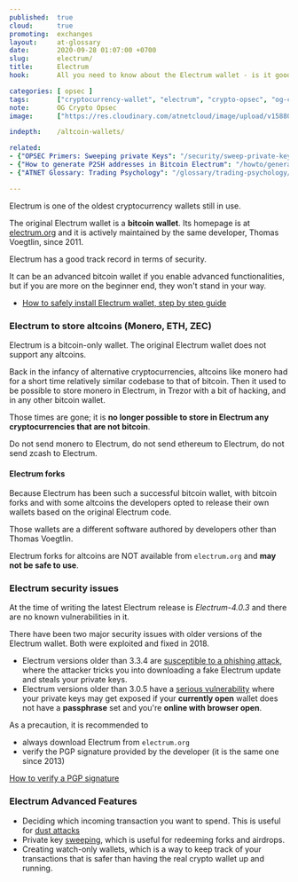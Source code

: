 ```yaml
---
published:  true
cloud:      true
promoting:  exchanges
layout:     at-glossary
date:       2020-09-28 01:07:00 +0700
slug:       electrum/
title:      Electrum
hook:       All you need to know about the Electrum wallet - is it good, which coins it supports, should you use it.

categories: [ opsec ]
tags:       ["cryptocurrency-wallet", "electrum", "crypto-opsec", "og-crypto-tools"]
note:       OG Crypto Opsec
image:      ["https://res.cloudinary.com/atnetcloud/image/upload/v1588053673/atnet/altcoin-wallets/gold-bitcoin-844127_pfcs9y.jpg"]

indepth:    /altcoin-wallets/

related:
- {"OPSEC Primers: Sweeping private Keys": "/security/sweep-private-keys/"}
- {"How to generate P2SH addresses in Bitcoin Electrum": "/howto/generate-bitcoin-p2sh-address/"}
- {"ATNET Glossary: Trading Psychology": "/glossary/trading-psychology/"}

---
```


Electrum is one of the oldest cryptocurrency wallets still in use.

The original Electrum wallet is a **bitcoin wallet**. Its homepage is at [electrum.org](https://electrum.org) and it is actively maintained by the same developer, Thomas Voegtlin, since 2011.

Electrum has a good track record in terms of security.

It can be an advanced bitcoin wallet if you enable advanced functionalities, but if you are more on the beginner end, they won't stand in your way.

* [How to safely install Electrum wallet, step by step guide](/howto/verify-signature/#electrum)

### Electrum to store altcoins (Monero, ETH, ZEC)

Electrum is a bitcoin-only wallet. The original Electrum wallet does not support any altcoins.

Back in the infancy of alternative cryptocurrencies, altcoins like monero had for a short time relatively similar codebase to that of bitcoin. Then it used to be possible to store monero in Electrum, in Trezor with a bit of hacking, and in any other bitcoin wallet.

Those times are gone; it is **no longer possible to store in Electrum any cryptocurrencies that are not bitcoin**.

Do not send monero to Electrum, do not send ethereum to Electrum, do not send zcash to Electrum.

#### Electrum forks

Because Electrum has been such a successful bitcoin wallet, with bitcoin forks and with some altcoins the developers opted to release their own wallets based on the original Electrum code.

Those wallets are a different software authored by developers other than Thomas Voegtlin.

Electrum forks for altcoins are NOT available from `electrum.org` and **may not be safe to use**.

### Electrum security issues

At the time of writing the latest Electrum release is *Electrum-4.0.3* and there are no known vulnerabilities in it.

There have been two major security issues with older versions of the Electrum wallet. Both were exploited and fixed in 2018.

* Electrum versions older than 3.3.4 are [susceptible to a phishing attack](https://github.com/spesmilo/electrum/issues/4968), where the attacker tricks you into downloading a fake Electrum update and steals your private keys.
* Electrum versions older than 3.0.5 have a [serious vulnerability](https://www.reddit.com/r/Bitcoin/comments/7ooack/critical_electrum_vulnerability/) where your private keys may get exposed if your **currently open** wallet does not have a **passphrase** set and you're **online with browser open**.

As a precaution, it is recommended to

* always download Electrum from `electrum.org`
* verify the PGP signature provided by the developer (it is the same one since 2013)

<a class="btn" href="/howto/verify-signature/">How to verify a PGP signature</a>

### Electrum Advanced Features

* Deciding which incoming transaction you want to spend. This is useful for [dust attacks](/glossary/dust-attack/)
* Private key [sweeping](/security/sweep-private-keys/), which is useful for redeeming forks and airdrops.
* Creating watch-only wallets, which is a way to keep track of your transactions that is safer than having the real crypto wallet up and running.
